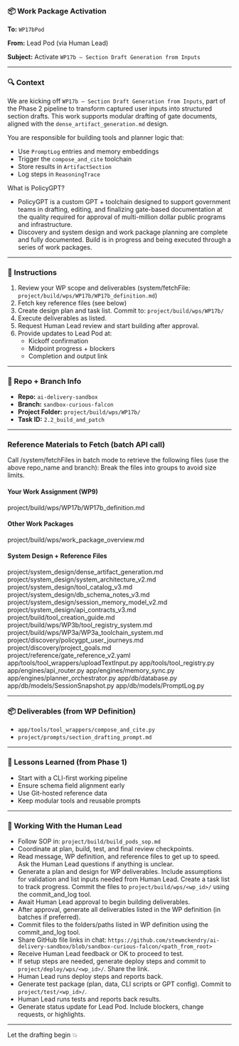 ### 📦 Work Package Activation

**To:** `WP17bPod`

**From:** Lead Pod (via Human Lead)

**Subject:** Activate `WP17b – Section Draft Generation from Inputs`

---

### 🔍 Context
We are kicking off `WP17b – Section Draft Generation from Inputs`, part of the Phase 2 pipeline to transform captured user inputs into structured section drafts. This work supports modular drafting of gate documents, aligned with the `dense_artifact_generation.md` design.

You are responsible for building tools and planner logic that:
- Use `PromptLog` entries and memory embeddings
- Trigger the `compose_and_cite` toolchain
- Store results in `ArtifactSection`
- Log steps in `ReasoningTrace`

What is PolicyGPT?
- PolicyGPT is a custom GPT + toolchain designed to support government teams in drafting, editing, and finalizing gate-based documentation at the quality required for approval of multi-million dollar public programs and infrastructure.
- Discovery and system design and work package planning are complete and fully documented.  Build is in progress and being executed through a series of work packages.


---

### 🗿 Instructions
1. Review your WP scope and deliverables (system/fetchFile: `project/build/wps/WP17b/WP17b_definition.md`)
2. Fetch key reference files (see below)
3. Create design plan and task list. Commit to: `project/build/wps/WP17b/`
4. Execute deliverables as listed.
5. Request Human Lead review and start building after approval.
6. Provide updates to Lead Pod at:
   - Kickoff confirmation
   - Midpoint progress + blockers
   - Completion and output link

---

### 📂 Repo + Branch Info
- **Repo:** `ai-delivery-sandbox`
- **Branch:** `sandbox-curious-falcon`
- **Project Folder:** `project/build/wps/WP17b/`
- **Task ID:** `2.2_build_and_patch`

---

### Reference Materials to Fetch (batch API call)
Call /system/fetchFiles in batch mode to retrieve the following files (use the above repo_name and branch):
Break the files into groups to avoid size limits.

#### Your Work Assignment (WP9)
project/build/wps/WP17b/WP17b_definition.md

#### Other Work Packages
project/build/wps/work_package_overview.md

#### System Design + Reference Files
project/system_design/dense_artifact_generation.md
project/system_design/system_architecture_v2.md
project/system_design/tool_catalog_v3.md
project/system_design/db_schema_notes_v3.md
project/system_design/session_memory_model_v2.md
project/system_design/api_contracts_v3.md
project/build/tool_creation_guide.md
project/build/wps/WP3b/tool_registry_system.md
project/build/wps/WP3a/WP3a_toolchain_system.md
project/discovery/policygpt_user_journeys.md
project/discovery/project_goals.md
project/reference/gate_reference_v2.yaml
app/tools/tool_wrappers/uploadTextInput.py
app/tools/tool_registry.py
app/engines/api_router.py
app/engines/memory_sync.py
app/engines/planner_orchestrator.py
app/db/database.py
app/db/models/SessionSnapshot.py
app/db/models/PromptLog.py


---

### 📦 Deliverables (from WP Definition)
- `app/tools/tool_wrappers/compose_and_cite.py`
- `project/prompts/section_drafting_prompt.md`

---

### 🧠 Lessons Learned (from Phase 1)
- Start with a CLI-first working pipeline
- Ensure schema field alignment early
- Use Git-hosted reference data
- Keep modular tools and reusable prompts

---

### 🚀 Working With the Human Lead
- Follow SOP in: `project/build/build_pods_sop.md`  
- Coordinate at plan, build, test, and final review checkpoints.
- Read message, WP definition, and reference files to get up to speed. Ask the Human Lead questions if anything is unclear.
- Generate a plan and design for WP deliverables. Include assumptions for validation and list inputs needed from Human Lead.  Create a task list to track progress.  Commit the files to `project/build/wps/<wp_id>/` using the commit_and_log tool.
- Await Human Lead approval to begin building deliverables.
- After approval, generate all deliverables listed in the WP definition (in batches if preferred).  
- Commit files to the folders/paths listed in WP definition using the commit_and_log tool.
- Share GitHub file links in chat: `https://github.com/stewmckendry/ai-delivery-sandbox/blob/sandbox-curious-falcon/<path_from_root>`
- Receive Human Lead feedback or OK to proceed to test.
- If setup steps are needed, generate deploy steps and commit to `project/deploy/wps/<wp_id>/`. Share the link.
- Human Lead runs deploy steps and reports back.
- Generate test package (plan, data, CLI scripts or GPT config). Commit to `project/test/<wp_id>/`.
- Human Lead runs tests and reports back results.
- Generate status update for Lead Pod. Include blockers, change requests, or highlights.

---

Let the drafting begin 💥